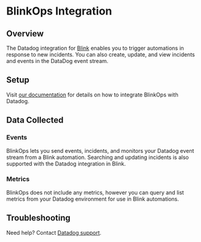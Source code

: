 # BlinkOps Integration

## Overview

The Datadog integration for [Blink][1] enables you to trigger automations in response to new incidents. You can also create, update, and view incidents and events in the DataDog event stream.

## Setup

Visit [our documentation][2] for details on how to integrate BlinkOps with Datadog.

## Data Collected

### Events

BlinkOps lets you send events, incidents, and monitors your Datadog event stream from a Blink automation.
Searching and updating incidents is also supported with the Datadog integration in Blink.

### Metrics

BlinkOps does not include any metrics, however you can query and list metrics from your Datadog environment for use in Blink automations.

## Troubleshooting

Need help? Contact [Datadog support][3].

[1]: https://app.blinkops.com/
[2]: https://www.docs.blinkops.com/docs/Integrations/Datadog/
[3]: https://docs.datadoghq.com/help/
